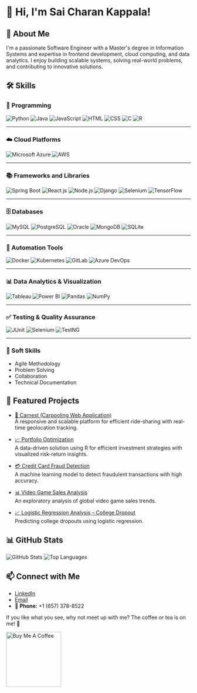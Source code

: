 # 👋 Hi, I'm Sai Charan Kappala!

## 🚀 About Me
I'm a passionate Software Engineer with a Master's degree in Information Systems and expertise in frontend development, cloud computing, and data analytics. I enjoy building scalable systems, solving real-world problems, and contributing to innovative solutions.

## 🛠 Skills

### 🚀 Programming
![Python](https://img.shields.io/badge/Python-3776AB?style=for-the-badge&logo=python&logoColor=white)
![Java](https://img.shields.io/badge/Java-007396?style=for-the-badge&logo=java&logoColor=white)
![JavaScript](https://img.shields.io/badge/JavaScript-F7DF1E?style=for-the-badge&logo=javascript&logoColor=black)
![HTML](https://img.shields.io/badge/HTML5-E34F26?style=for-the-badge&logo=html5&logoColor=white)
![CSS](https://img.shields.io/badge/CSS3-1572B6?style=for-the-badge&logo=css3&logoColor=white)
![C](https://img.shields.io/badge/C-00599C?style=for-the-badge&logo=c&logoColor=white)
![R](https://img.shields.io/badge/R-276DC3?style=for-the-badge&logo=r&logoColor=white)

---

### ☁️ Cloud Platforms
![Microsoft Azure](https://img.shields.io/badge/Microsoft_Azure-0078D4?style=for-the-badge&logo=microsoft-azure&logoColor=white)
![AWS](https://img.shields.io/badge/AWS-232F3E?style=for-the-badge&logo=amazon-aws&logoColor=white)

---

### 📚 Frameworks and Libraries
![Spring Boot](https://img.shields.io/badge/Spring%20Boot-6DB33F?style=for-the-badge&logo=spring-boot&logoColor=white)
![React.js](https://img.shields.io/badge/React-61DAFB?style=for-the-badge&logo=react&logoColor=black)
![Node.js](https://img.shields.io/badge/Node.js-339933?style=for-the-badge&logo=node.js&logoColor=white)
![Django](https://img.shields.io/badge/Django-092E20?style=for-the-badge&logo=django&logoColor=white)
![Selenium](https://img.shields.io/badge/Selenium-43B02A?style=for-the-badge&logo=selenium&logoColor=white)
![TensorFlow](https://img.shields.io/badge/TensorFlow-FF6F00?style=for-the-badge&logo=tensorflow&logoColor=white)

---

### 🗄 Databases
![MySQL](https://img.shields.io/badge/MySQL-4479A1?style=for-the-badge&logo=mysql&logoColor=white)
![PostgreSQL](https://img.shields.io/badge/PostgreSQL-316192?style=for-the-badge&logo=postgresql&logoColor=white)
![Oracle](https://img.shields.io/badge/Oracle-F80000?style=for-the-badge&logo=oracle&logoColor=white)
![MongoDB](https://img.shields.io/badge/MongoDB-4EA94B?style=for-the-badge&logo=mongodb&logoColor=white)
![SQLite](https://img.shields.io/badge/SQLite-003B57?style=for-the-badge&logo=sqlite&logoColor=white)

---

### 🔧 Automation Tools
![Docker](https://img.shields.io/badge/Docker-2496ED?style=for-the-badge&logo=docker&logoColor=white)
![Kubernetes](https://img.shields.io/badge/Kubernetes-326CE5?style=for-the-badge&logo=kubernetes&logoColor=white)
![GitLab](https://img.shields.io/badge/GitLab-FC6D26?style=for-the-badge&logo=gitlab&logoColor=white)
![Azure DevOps](https://img.shields.io/badge/Azure_DevOps-0078D7?style=for-the-badge&logo=azure-devops&logoColor=white)

---

### 📊 Data Analytics & Visualization
![Tableau](https://img.shields.io/badge/Tableau-E97627?style=for-the-badge&logo=tableau&logoColor=white)
![Power BI](https://img.shields.io/badge/Power_BI-F2C811?style=for-the-badge&logo=power-bi&logoColor=black)
![Pandas](https://img.shields.io/badge/Pandas-150458?style=for-the-badge&logo=pandas&logoColor=white)
![NumPy](https://img.shields.io/badge/NumPy-013243?style=for-the-badge&logo=numpy&logoColor=white)

---

### ✅ Testing & Quality Assurance
![JUnit](https://img.shields.io/badge/JUnit-25A162?style=for-the-badge&logo=junit5&logoColor=white)
![Selenium](https://img.shields.io/badge/Selenium-43B02A?style=for-the-badge&logo=selenium&logoColor=white)
![TestNG](https://img.shields.io/badge/TestNG-2E3A46?style=for-the-badge)

---

### 🤝 Soft Skills
- Agile Methodology  
- Problem Solving  
- Collaboration  
- Technical Documentation  
                           


## 📂 Featured Projects
- [🚗 Carnest (Carpooling Web Application)](https://github.com/Saicharankappala/Carnest)  
  A responsive and scalable platform for efficient ride-sharing with real-time geolocation tracking.
  
- [📈 Portfolio Optimization](https://github.com/Saicharankappala/Data-Transformation-Project---MV-Portfolio-Optimization)  
  A data-driven solution using R for efficient investment strategies with visualized risk-return insights.
  
- [💳 Credit Card Fraud Detection](https://github.com/Saicharankappala/Credit-Card-Fraud-Detection)  
  A machine learning model to detect fraudulent transactions with high accuracy.

- [📊 Video Game Sales Analysis](https://github.com/Saicharankappala/Video-Game-sales)  
     An exploratory analysis of global video game sales trends.

- [📈 Logistic Regression Analysis – College Dropout](https://github.com/Saicharankappala/Logistic-Regression-Analysis-Project-College-Drop-out)  
     Predicting college dropouts using logistic regression.

## 📊 GitHub Stats
![GitHub Stats](https://github-readme-stats.vercel.app/api?username=Saicharankappala&show_icons=true&theme=radical)
![Top Languages](https://github-readme-stats.vercel.app/api/top-langs/?username=Saicharankappala&layout=compact&theme=radical)

## 📫 Connect with Me
- [LinkedIn](https://linkedin.com/in/sai-charan-kappala)  
- [Email](mailto:kappalasaicharan22@gmail.com)
- 📱 **Phone:** +1 (657) 378-8522
  
<p>If you like what you see, why not meet up with me? The coffee or tea is on me! 🥺</p>
<a href="https://www.buymeacoffee.com/your_username" target="_blank"><img src="https://cdn.buymeacoffee.com/buttons/v2/default-red.png" alt="Buy Me A Coffee" width="150" ></a>
